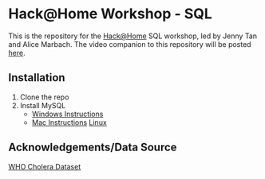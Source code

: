 # Hack@Home Workshop - SQL

This is the repository for the [Hack@Home](http://hackathome.org/) SQL workshop, led by Jenny Tan and Alice Marbach. The video companion to this repository will be posted [here](https://www.youtube.com/watch?v=YaepM57coB8&feature=youtu.be&ab_channel=FSAB).

## Installation 

1. Clone the repo
2. Install MySQL 
   - [Windows Instructions](https://dev.mysql.com/doc/mysql-installation-excerpt/5.7/en/windows-installation.html) 
   - [Mac Instructions](https://dev.mysql.com/doc/mysql-installation-excerpt/5.7/en/osx-installation.html) [Linux](https://dev.mysql.com/doc/mysql-installation-excerpt/5.7/en/linux-installation.html)

## Acknowledgements/Data Source

[WHO Cholera Dataset](https://apps.who.int/gho/data/node.main.174?lang=en)
